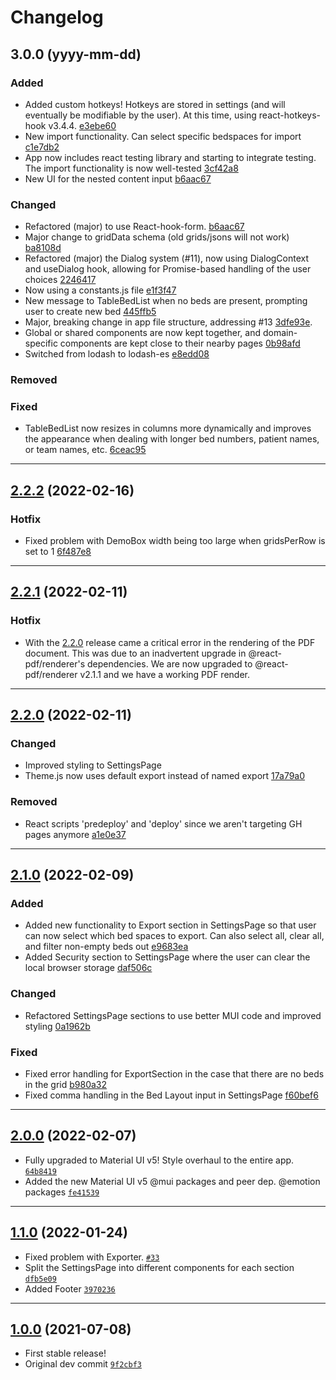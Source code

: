 # Changelog

## 3.0.0 (yyyy-mm-dd)

### Added

- Added custom hotkeys! Hotkeys are stored in settings (and will eventually be modifiable by the user). At this time, using react-hotkeys-hook v3.4.4. [e3ebe60](https://github.com/bngarren/icu-rounder/commit/e3ebe6008ad4b3f4133daabf14d2b1d3fafc071c)
- New import functionality. Can select specific bedspaces for import [c1e7db2](https://github.com/bngarren/icu-rounder/commit/c1e7db223223c510e2ddee9272b62d262fa685e1)
- App now includes react testing library and starting to integrate testing. The import functionality is now well-tested [3cf42a8](https://github.com/bngarren/icu-rounder/commit/3cf42a8ece83c3bd2c9851f11472f9fc7c564ddf)
- New UI for the nested content input [b6aac67](https://github.com/bngarren/icu-rounder/commit/b6aac67f5f708f0926eff03d9b7ea763a9cad7fe)

### Changed

- Refactored (major) to use React-hook-form. [b6aac67](https://github.com/bngarren/icu-rounder/commit/b6aac67f5f708f0926eff03d9b7ea763a9cad7fe)
- Major change to gridData schema (old grids/jsons will not work) [ba8108d](https://github.com/bngarren/icu-rounder/commit/ba8108d385c8ae843fba1ab593261df91e359ee0)
- Refactored (major) the Dialog system (#11), now using DialogContext and useDialog hook, allowing for Promise-based handling of the user choices [2246417](https://github.com/bngarren/icu-rounder/commit/224641776fe821bf5bdfac1a22a5d552381ad31b)
- Now using a constants.js file [e1f3f47](https://github.com/bngarren/icu-rounder/commit/e1f3f47bb16e98555c8cb6a25b4215f63bd3dc6d)
- New message to TableBedList when no beds are present, prompting user to create new bed [445ffb5](https://github.com/bngarren/icu-rounder/commit/445ffb5bcbda6bfc2c10dd44ab614b647461719f)
- Major, breaking change in app file structure, addressing #13 [3dfe93e](https://github.com/bngarren/icu-rounder/commit/3dfe93e3d7d6d6a6df556eb64d648b7066facdda).
- Global or shared components are now kept together, and domain-specific components are kept close to their nearby pages [0b98afd](https://github.com/bngarren/icu-rounder/commit/0b98afd2c9e31b5794da6b3150e0ab7403154352)
- Switched from lodash to lodash-es [e8edd08](https://github.com/bngarren/icu-rounder/commit/e8edd084344b4857115466e93a907d0109ecbc4a)

### Removed

### Fixed

- TableBedList now resizes in columns more dynamically and improves the appearance when dealing with longer bed numbers, patient names, or team names, etc. [6ceac95](https://github.com/bngarren/icu-rounder/commit/6ceac95e64bd6ff7f85fc2f2844173c4450bef55)

---

## [2.2.2](https://github.com/bngarren/icu-rounder/compare/v2.1.1...v2.2.2) (2022-02-16)

### Hotfix

- Fixed problem with DemoBox width being too large when gridsPerRow is set to 1 [6f487e8](https://github.com/bngarren/icu-rounder/commit/6f487e8b22fa0c5320b4a8e4f04b99be8816e9ec)

---

## [2.2.1](https://github.com/bngarren/icu-rounder/compare/v2.1.0...v2.2.1) (2022-02-11)

### Hotfix

- With the [2.2.0](https://github.com/bngarren/icu-rounder/compare/v2.1.0...v2.2.0) release came a critical error in the rendering of the PDF document. This was due to an inadvertent upgrade in @react-pdf/renderer's dependencies. We are now upgraded to @react-pdf/renderer v2.1.1 and we have a working PDF render.

---

## [2.2.0](https://github.com/bngarren/icu-rounder/compare/v2.1.0...v2.2.0) (2022-02-11)

### Changed

- Improved styling to SettingsPage
- Theme.js now uses default export instead of named export [17a79a0](https://github.com/bngarren/icu-rounder/commit/17a79a03527f8fbcc86429be7e1ed9a4c44ab4ab)

### Removed

- React scripts 'predeploy' and 'deploy' since we aren't targeting GH pages anymore [a1e0e37](https://github.com/bngarren/icu-rounder/commit/a1e0e372807f8f5c06e4628b32f22db365d9a4c0)

---

## [2.1.0](https://github.com/bngarren/icu-rounder/compare/v2.0.0...v2.1.0) (2022-02-09)

### Added

- Added new functionality to Export section in SettingsPage so that user can now select which bed spaces to export. Can also select all, clear all, and filter non-empty beds out [e9683ea](https://github.com/bngarren/icu-rounder/commit/e9683ea53e768bc429d3581473775fe29a222d57)
- Added Security section to SettingsPage where the user can clear the local browser storage [daf506c](https://github.com/bngarren/icu-rounder/commit/daf506c9cd88e0f64a9e18b3cc10ac03fe188107)

### Changed

- Refactored SettingsPage sections to use better MUI code and improved styling [0a1962b](https://github.com/bngarren/icu-rounder/commit/0a1962b5834f46f700d2532ce755c7d880698236)

### Fixed

- Fixed error handling for ExportSection in the case that there are no beds in the grid [b980a32](https://github.com/bngarren/icu-rounder/commit/b980a320ba751e45b3aaf411ebcf44b9bdc0d959)
- Fixed comma handling in the Bed Layout input in SettingsPage [f60bef6](https://github.com/bngarren/icu-rounder/commit/f60bef616c068b16bb6529bd0e9a3926878c2b2b)

---

## [2.0.0](https://github.com/bngarren/icu-rounder/compare/v1.1.0...v2.0.0) (2022-02-07)

- Fully upgraded to Material UI v5! Style overhaul to the entire app. [`64b8419`](https://github.com/bngarren/icu-rounder/commit/64b8419e8da6325d1262fe1fb77aca2a595110de)
- Added the new Material UI v5 @mui packages and peer dep. @emotion packages [`fe41539`](https://github.com/bngarren/icu-rounder/commit/fe4153961e3350f26023b2b98d8b3f9386c5b13f)

---

## [1.1.0](https://github.com/bngarren/icu-rounder/compare/1.0...v1.1.0) (2022-01-24)

- Fixed problem with Exporter. [`#33`](https://github.com/bngarren/icu-rounder/issues/33)
- Split the SettingsPage into different components for each section [`dfb5e09`](https://github.com/bngarren/icu-rounder/commit/dfb5e090f3eaf05c4b3b5a1e2c164ac13180c89e)
- Added Footer [`3970236`](https://github.com/bngarren/icu-rounder/commit/3970236b23833eaf0f2652329aaccb47d2a4793e)

---

## [1.0.0](https://github.com/bngarren/icu-rounder/commit/b93309633befbfd2c6ff99049ccb3bbe879f3d5e) (2021-07-08)

- First stable release!
- Original dev commit [`9f2cbf3`](https://github.com/bngarren/icu-rounder/commit/9f2cbf3a79990bffb10c2c1707843f89e8b1563a)
